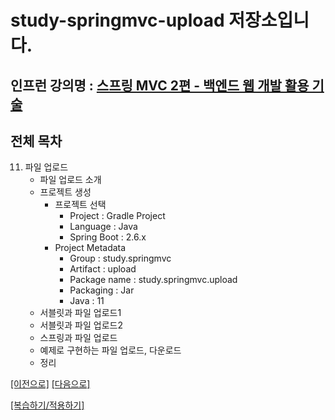 # study-springmvc-upload 저장소입니다.

## 인프런 강의명 : [스프링 MVC 2편 - 백엔드 웹 개발 활용 기술](https://www.inflearn.com/course/%EC%8A%A4%ED%94%84%EB%A7%81-mvc-2)

## 전체 목차
11. 파일 업로드
    - 파일 업로드 소개
    - 프로젝트 생성
        - 프로젝트 선택
            - Project : Gradle Project
            - Language : Java
            - Spring Boot : 2.6.x
        - Project Metadata
            - Group : study.springmvc
            - Artifact : upload
            - Package name : study.springmvc.upload
            - Packaging : Jar
            - Java : 11
    - 서블릿과 파일 업로드1
    - 서블릿과 파일 업로드2
    - 스프링과 파일 업로드
    - 예제로 구현하는 파일 업로드, 다운로드
    - 정리

[[이전으로]](https://github.com/heechul90/study-springmvc-typeconverter) [[다음으로]](https://github.com/heechul90/study-spring-advanced)

[[복습하기/적용하기]](https://github.com/heechul90/project-hellcoding)
